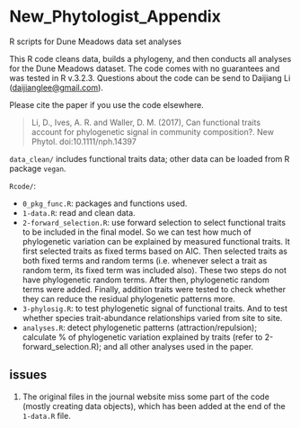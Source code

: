 # New_Phytologist_Appendix
R scripts for Dune Meadows data set analyses

This R code cleans data, builds a phylogeny, and then conducts all analyses for the Dune Meadows dataset. The code comes with no guarantees and was tested in R v.3.2.3. Questions about the code can be send to Daijiang Li (daijianglee@gmail.com).

Please cite the paper if you use the code elsewhere.

> Li, D., Ives, A. R. and Waller, D. M. (2017), Can functional traits account for phylogenetic signal in community composition?. New Phytol. doi:10.1111/nph.14397

`data_clean/` includes functional traits data; other data can be loaded from R package `vegan`.

`Rcode/`:

- `0_pkg_func.R`: packages and functions used.
- `1-data.R`: read and clean data.
- `2-forward_selection.R`: use forward selection to select functional traits to be included in the final model. So we can test how much of phylogenetic variation can be explained by measured functional traits. It first selected traits as fixed terms based on AIC. Then selected traits as both fixed terms and random terms (i.e. whenever select a trait as random term, its fixed term was included also). These two steps do not have phylogenetic random terms. After then, phylogenetic random terms were added. Finally, addition traits were tested to check whether they can reduce the residual phylogenetic patterns more.
- `3-phylosig.R`: to test phylogenetic signal of functional traits. And to test whether species trait-abundance relationships varied from site to site.
- `analyses.R`: detect phylogenetic patterns (attraction/repulsion); calculate % of phylogenetic variation explained by traits (refer to 2-forward_selection.R); and all other analyses used in the paper.

## issues

1. The original files in the journal website miss some part of the code (mostly creating data objects), which has been added at the end of the `1-data.R` file.
